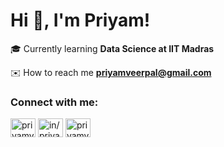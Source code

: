 <h1 align="left">Hi 👋, I'm Priyam!</h1>

🎓 Currently learning **Data Science at IIT Madras**

✉️ How to reach me **priyamveerpal@gmail.com**

<h3 align="left">Connect with me:</h3>
<p align="left">
<a href="https://twitter.com/priyamveerpal" target="blank"><img align="center" src="https://raw.githubusercontent.com/rahuldkjain/github-profile-readme-generator/master/src/images/icons/Social/twitter.svg" alt="priyamveerpal" height="30" width="40" /></a>
<a href="https://linkedin.com/in/priyamveerpal" target="blank"><img align="center" src="https://raw.githubusercontent.com/rahuldkjain/github-profile-readme-generator/master/src/images/icons/Social/linked-in-alt.svg" alt="in/priyamveerpal" height="30" width="40" /></a>
<a href="https://instagram.com/priyamveerpal" target="blank"><img align="center" src="https://raw.githubusercontent.com/rahuldkjain/github-profile-readme-generator/master/src/images/icons/Social/instagram.svg" alt="priyamveerpal" height="30" width="40" /></a>
</p>

